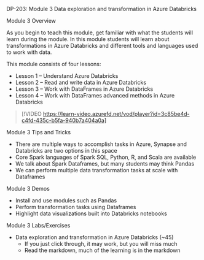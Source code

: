 

DP-203: Module 3 Data exploration and transformation in Azure Databricks 

Module 3 Overview 

As you begin to teach this module, get familiar with what the students will learn during the module. In this module students will learn about transformations in Azure Databricks and different tools and languages used to work with data. 

This module consists of four lessons: 

- Lesson 1 – Understand Azure Databricks 
- Lesson 2 – Read and write data in Azure Databricks 
- Lesson 3 – Work with DataFrames in Azure Databricks 
- Lesson 4 – Work with DataFrames advanced methods in Azure Databricks 

> [!VIDEO https://learn-video.azurefd.net/vod/player?id=3c85be4d-c4fd-435c-b5fa-940b7a404a0a] 

Module 3 Tips and Tricks 

- There are multiple ways to accomplish tasks in Azure, Synapse and Databricks are two options in this space 
- Core Spark languages of Spark SQL, Python, R, and Scala are available 
- We talk about Spark Dataframes, but many students may think Pandas 
- We can perform multiple data transformation tasks at scale with Dataframes 

Module 3 Demos 

- Install and use modules such as Pandas 
- Perform transformation tasks using Dataframes 
- Highlight data visualizations built into Databricks notebooks 

Module 3 Labs/Exercises 

- Data exploration and transformation in Azure Databricks (~45) 
	- If you just click through, it may work, but you will miss much  
	- Read the markdown, much of the learning is in the markdown 
